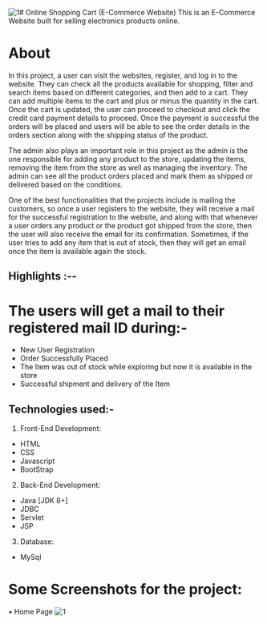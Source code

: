 ![1](https://github.com/yashgami15/Shopping_Cart/assets/68898078/36f6ef3c-4c12-4af8-a18a-5e2058361535)# Online Shopping Cart (E-Commerce Website)
This is an E-Commerce Website built for selling electronics products online.

# About

In this project, a user can visit the websites, register, and log in to the website. They can check all the products available for shopping, filter and search items based on different categories, and then add to a cart. They can add multiple items to the cart and plus or minus the quantity in the cart. Once the cart is updated, the user can proceed to checkout and click the credit card payment details to proceed. Once the payment is successful the orders will be placed and users will be able to see the order details in the orders section along with the shipping status of the product.

The admin also plays an important role in this project as the admin is the one responsible for adding any product to the store, updating the items, removing the item from the store as well as managing the inventory. The admin can see all the product orders placed and mark them as shipped or delivered based on the conditions.

One of the best functionalities that the projects include is mailing the customers, so once a user registers to the website, they will receive a mail for the successful registration to the website, and along with that whenever a user orders any product or the product got shipped from the store, then the user will also receive the email for its confirmation.
Sometimes, if the user tries to add any item that is out of stock, then they will get an email once the item is available again the stock.

## Highlights :--
# The users will get a mail to their registered mail ID during:-
- New User Registration
- Order Successfully Placed
- The Item was out of stock while exploring but now it is available in the store
- Successful shipment and delivery of the Item

## Technologies used:-
1. Front-End Development:
- HTML
- CSS
- Javascript
- BootStrap

2. Back-End Development:
- Java [JDK 8+]
- JDBC
- Servlet
- JSP

3. Database:
- MySql

# Some Screenshots for the project:

• Home Page
![1](https://github.com/yashgami15/Shopping_Cart/assets/68898078/52467d0a-7e20-403f-9f59-1c2aa286dfca)
